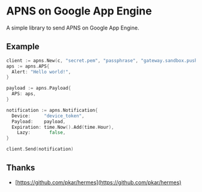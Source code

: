 # APNS on Google App Engine

A simple library to send APNS on Google App Engine.

## Example

```go
client := apns.New(c, "secret.pem", "passphrase", "gateway.sandbox.push.apple.com", "2195")
aps := apns.APS{
  Alert: "Hello world!",
}

payload := apns.Payload{
  APS: aps,
}

notification := apns.Notification{
  Device:     "device_token",
  Payload:    payload,
  Expiration: time.Now().Add(time.Hour),
	Lazy:       false,
}

client.Send(notification)
```

## Thanks

* [https://github.com/pkar/hermes](https://github.com/pkar/hermes)
